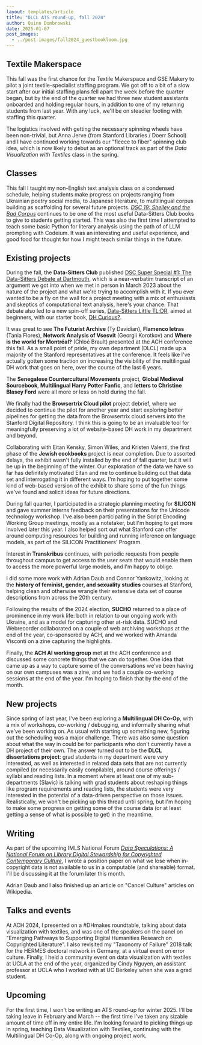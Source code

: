 ```yaml
---
layout: templates/article
title: "DLCL ATS round-up, fall 2024"
author: Quinn Dombrowski
date: 2025-01-07
post_images:
  - ../post-images/fall2024_guestbookloom.jpg
---
```


## Textile Makerspace

This fall was the first chance for the Textile Makerspace and GSE Makery to pilot a joint textile-specialist staffing program. We got off to a bit of a slow start after our initial staffing plans fell apart the week before the quarter began, but by the end of the quarter we had three new student assistants onboarded and holding regular hours, in addition to one of my returning students from last year. With any luck, we'll be on steadier footing with staffing this quarter.

The logistics involved with getting the necessary spinning wheels have been non-trivial, but Anna Jerve (from Stanford Libraries / Doerr School) and I have continued working towards our "fleece to fiber" spinning club idea, which is now likely to debut as an optional track as part of the *Data Visualization with Textiles* class in the spring.

## Classes

This fall I taught my non-English text analysis class on a condensed schedule, helping students make progress on projects ranging from Ukrainian poetry social media, to Japanese literature, to multilingual corpus building as scaffolding for several future projects. *[DSC 19: Shelley and the Bad Corpus](https://datasittersclub.github.io/site/dsc19.html)* continues to be one of the most useful Data-Sitters Club books to give to students getting started. This was also the first time I attempted to teach some basic Python for literary analysis using the path of of LLM prompting with Codeium. It was an interesting and useful experience, and good food for thought for how I might teach similar things in the future.

## Existing projects

During the fall, the **Data-Sitters Club** published [DSC Super Special #1: The Data-Sitters Debate at Dartmouth](https://datasittersclub.github.io/site/dscss1.html), which is a near-verbatim transcript of an argument we got into when we met in person in March 2023 about the nature of the project and what we're trying to accomplish with it. If you ever wanted to be a fly on the wall for a project meeting with a mix of enthusiasts and skeptics of computational text analysis, here's your chance. That debate also led to a new spin-off series, [Data-Sitters Little TL;DR](https://datasittersclub.github.io/tldr/), aimed at beginners, with our starter book, [DH Curious?](https://datasittersclub.github.io/tldr/books/tldr1/).

It was great to see **The Futurist Archive** (Ty Davidian), **Flamenco letras** (Tania Flores), **Network Analysis of Vsesvit** (Georgii Korotkov) and **Where is the world for Montréal?** (Chloé Brault) presented at the ACH conference this fall. As a small point of pride, my own department (DLCL) made up a majority of the Stanford representatives at the conference. It feels like I've actually gotten some traction on increasing the visibility of the multilingual DH work that goes on here, over the course of the last 6 years.

The **Senegalese Countercultural Movements** project, **Global Medieval Sourcebook**, **Multilingual Harry Potter Fanfic**, and **letters to Christine Blasey Ford** were all more or less on hold during the fall.

We finally had the **Browsertrix Cloud pilot** project debrief, where we decided to continue the pilot for another year and start exploring better pipelines for getting the data from the Browsertrix cloud servers into the Stanford Digital Repository. I think this is going to be an invaluable tool for meaningfully preserving a lot of website-based DH work in my department and beyond.

Collaborating with Eitan Kensky, Simon Wiles, and Kristen Valenti, the first phase of the **Jewish cookbooks** project is near completion. Due to assorted delays, the exhibit wasn't fully installed by the end of fall quarter, but it will be up in the beginning of the winter. Our exploration of the data we have so far has definitely motivated Eitan and me to continue building out that data set and interrogating it in different ways. I'm hoping to put together some kind of web-based version of the exhibit to share some of the fun things we've found and solicit ideas for future directions.

During fall quarter, I participated in a strategic planning meeting for **SILICON** and gave summer interns feedback on their presentations for the Unicode technology workshop. I've also been participating in the Script Encoding Working Group meetings, mostly as a notetaker, but I'm hoping to get more involved later this year. I also helped sort out what Stanford can offer around computing resources for building and running inference on language models, as part of the SILICON Practitioners' Program. 

Interest in **Transkribus** continues, with periodic requests from people throughout campus to get access to the user seats that would enable them to access the more powerful large models, and I'm happy to oblige.

I did some more work with Adrian Daub and Connor Yankowitz, looking at the **history of feminist, gender, and sexuality studies** courses at Stanford, helping clean and otherwise wrangle their extensive data set of course descriptions from across the 20th century.

Following the results of the 2024 election, **SUCHO** returned to a place of prominence in my work life: both in relation to our ongoing work with Ukraine, and as a model for capturing other at-risk data. SUCHO and Webrecorder collaborated on a couple of web archiving workshops at the end of the year, co-sponsored by ACH, and we worked with Amanda Visconti on a zine capturing the highlights.

Finally, the **ACH AI working group** met at the ACH conference and discussed some concrete things that we can do together. One idea that came up as a way to capture some of the conversations we've been having on our own campuses was a zine, and we had a couple co-working sessions at the end of the year. I'm hoping to finish that by the end of the month.

## New projects

Since spring of last year, I've been exploring a **Multilingual DH Co-Op**, with a mix of workshops, co-working / debugging, and informally sharing what we've been working on. As usual with starting up something new, figuring out the scheduling was a major challenge. There was also some question about what the way in could be for participants who don't currently have a DH project of their own. The answer turned out to be the **DLCL dissertations project**: grad students in my department were very interested, as well as interested in related data sets that are not currently compiled (or necessarily easily compilable), around course offerings / syllabi and reading lists. In a moment where at least one of my sub-departments (Slavic) is talking with grad students about reshaping things like program requirements and reading lists, the students were very interested in the potential of a data-driven perspective on those issues. Realistically, we won't be picking up this thread until spring, but I'm hoping to make some progress on getting some of the course data (or at least getting a sense of what is possible to get) in the meantime.

## Writing

As part of the upcoming IMLS National Forum [_Data Speculations: A National Forum on Library Digital Stewardship for Copyrighted Contemporary Culture_](https://dataspeculations.org/), I wrote a position paper on what we lose when in-copyright data is not available to us in a computable (and shareable) format. I'll be discussing it at the forum later this month.

Adrian Daub and I also finished up an article on "Cancel Culture" articles on Wikipedia.

## Talks and events

At ACH 2024, I presented on a #DHmakes roundtable, talking about data visualization with textiles, and was one of the speakers on the panel on "Emerging Pathways to Supporting Digital Humanities Research on Copyrighted Literature". I also revisited my "Taxonomy of Failure" 2018 talk for the HERMES doctoral network in Germany, at a virtual event on error culture. Finally, I held a community event on data visualization with textiles at UCLA at the end of the year, organized by Cindy Nguyen, an assistant professor at UCLA who I worked with at UC Berkeley when she was a grad student.

## Upcoming

For the first time, I won't be writing an ATS round-up for winter 2025. I'll be taking leave in February and March -- the first time I've taken any sizable amount of time off in my entire life. I'm looking forward to picking things up in spring, teaching Data Visualization with Textiles, continuing with the Multilingual DH Co-Op, along with ongoing project work.